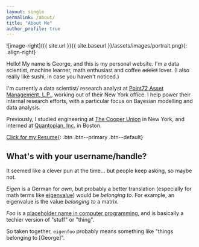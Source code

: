 ```yaml
---
layout: single
permalink: /about/
title: "About Me"
author_profile: true
---
```


![image-right]({{ site.url }}{{ site.baseurl }}/assets/images/portrait.png){: .align-right}

Hello! My name is George, and this is my personal website. I'm a data scientist,
machine learner, math enthusiast and coffee ~~addict~~ lover. (I also really
like sushi, in case you haven't noticed.)

I'm currently a data scientist/ research analyst at [Point72 Asset Management,
L.P.](http://point72.com), working out of their New York office. I help power
their internal research efforts, with a particular focus on Bayesian modelling
and data analysis.

Previously, I studied engineering at [The Cooper Union](http://cooper.edu/) in
New York, and interned at [Quantopian, Inc.](https://www.quantopian.com/) in
Boston.

[Click for my Resume](https://github.com/eigenfoo/eigenfoo.xyz/raw/master/assets/documents/resume.pdf){: .btn .btn--primary .btn--default}

## What's with your username/handle?

It seemed like a clever pun at the time... but people keep asking, so maybe not.

_Eigen_ is a German for _own_, but probably a better translation (especially for
math terms like
[eigenvalue](https://en.wikipedia.org/wiki/Eigenvalues_and_eigenvectors)) would
be _belonging to_. For example, an eigenvalue is the value _belonging to_ a
matrix.

_Foo_ is a [placeholder name in computer
programming](https://en.wikipedia.org/wiki/Foobar), and is basically a techier
version of "stuff" or "thing".

So taken together, `eigenfoo` probably means something like "things
belonging to [George]".
